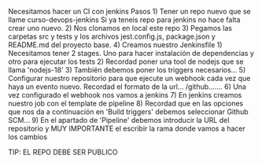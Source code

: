 Necesitamos hacer un CI con jenkins 
Pasos
    1) Tener un repo nuevo que se llame curso-devops-jenkins Si ya teneis repo para jenkins no hace falta crear uno nuevo.
    2) Nos clonamos en local este repo
    3) Pegamos las carpetas src y tests y los archivos jest.config.js, package.json y README.md del proyecto base.
    4) Creamos nuestro Jenkinsfile
       1) Necesitamos tener 2 stages. Uno para hacer instalación de dependencias y otro para ejecutar los tests
       2) Recordad poner una tool de nodejs que se llama 'nodejs-18'
       3) También debemos poner los triggers necesarios...
    5) Configurar nuestro repositorio para que ejecute un webhook cada vez que haya un evento nuevo. Recordad el formato de la url... /github.......
    6) Una vez configurado el webhook nos vamos a jenkins
    7) En jenkins creamos nuestro job con el template de pipeline
    8) Recordad que en las opciones que nos da a continuación en 'Build triggers' debemos seleccionar Github SCM...
    9) En el apartado de 'Pipeline' debemos introducir la URL del repositorio y MUY IMPORTANTE el escribir la rama donde vamos a hacer los cambios

TIP: EL REPO DEBE SER PUBLICO